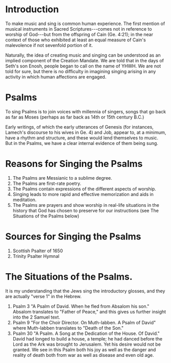 # Introduction

To make music and sing is common human experience.  The first mention of musical instruments in Sacred Scriptures---comes not in reference to worship of God---but from the offspring of Cain (Ge. 4:21); in the near context of those who exhibited at least an equal measure of Cain's malevolence if not sevenfold portion of it.

Naturally, the idea of creating music and singing can be understood as an implied component of the Creation Mandate. We are told that in the days of Seth's son Enosh, people began to call on the name of YHWH. We are not told for sure, but there is no difficulty in imagining singing arising in any activity in which human affections are engaged. 

# Psalms

To sing Psalms is to join voices with millennia of singers, songs that go back as far as Moses (perhaps as far back as 14th or 15th century B.C.)

Early writings, of which the early utterances of Genesis (for instances, Lamech's discourse to his wives in Ge. 4) and Job, appear to, at a minimum, have a rhythm and structure, and these would lend themselves to music. But in the Psalms, we have a clear internal evidence of them being sung.

# Reasons for Singing the Psalms

1. The Psalms are Messianic to a sublime degree.
2. The Psalms are first-rate poetry.
3. The Psalms contain expressions of the different aspects of worship.
4. Singing leads to more rapid and effective memorization and aids in meditation.
5. The Psalms are prayers and show worship in real-life situations in the history that God has chosen to preserve for our instructions (see The Situations of the Psalms below) 

# Sources for Singing the Psalms

1. Scottish Psalter of 1650
2. Trinity Psalter Hymnal

# The Situations of the Psalms.

It is my understanding that the Jews sing the introductory glosses, and they are actually "verse 1" in the Hebrew.

1. Psalm 3 "A Psalm of David. When he fled from Absalom his son." Absalom translates to "Father of Peace," and this gives us further insight into the 2 Samuel text.
2. Psalm 9 "For the Choir Director. On Muth-labben. A Psalm of David" where Muth-labben translates to "Death of the Son."
3. Psalm 30 "A Psalm. A Song at the Dedication of the House. Of David."  David had longed to build a house, a temple; he had danced before the Lord as the Ark was brought to Jerusalem.  Yet his desire would not be granted.  We see in this Psalm both his joy as well as the danger and reality of death both from war as well as disease and even old age.